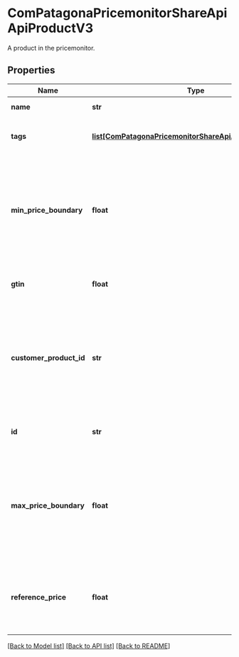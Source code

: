 # ComPatagonaPricemonitorShareApiApiProductV3

A product in the pricemonitor.
## Properties
Name | Type | Description | Notes
------------ | ------------- | ------------- | -------------
**name** | **str** | Name of the product. | 
**tags** | [**list[ComPatagonaPricemonitorShareApiApiProductV3Tags]**](ComPatagonaPricemonitorShareApiApiProductV3Tags.md) | Additional information on this product. | 
**min_price_boundary** | **float** | Maximum price which pricemonitor can recommend for the product. It won&#39;t recommend any price above this boundary. | [optional] 
**gtin** | **float** | GTIN of the product. Can be optionally. | [optional] 
**customer_product_id** | **str** | The customer&#39;s id of the product. This field allows to link products in pricemonitor to products in the customer&#39;s system. | [optional] 
**id** | **str** | Id of the product in the pricemonitor. | 
**max_price_boundary** | **float** | Minimum price which pricemonitor can recommend for the product. It won&#39;t recommend any price below this boundary. | [optional] 
**reference_price** | **float** | Some price that will be used as benchmark for certain components in pricemonitor. | 

[[Back to Model list]](../README.md#documentation-for-models) [[Back to API list]](../README.md#documentation-for-api-endpoints) [[Back to README]](../README.md)


